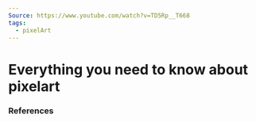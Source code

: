 ```yaml
---
Source: https://www.youtube.com/watch?v=TD5Rp__T668
tags:
  - pixelArt
---
```

# Everything you need to know about pixelart





### References
